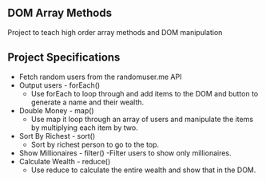 ## DOM Array Methods

Project to teach high order array methods and DOM manipulation

## Project Specifications

- Fetch random users from the randomuser.me API
- Output users - forEach()
  - Use forEach to loop through and add items to the DOM and button to generate a name and their wealth.
- Double Money - map()
  - Use map it loop through an array of users and manipulate the items by multiplying each item by two.
- Sort By Richest - sort()
  - Sort by richest person to go to the top.
- Show Millionaires - filter()
  -Filter users to show only millionaires.
- Calculate Wealth - reduce()
  - Use reduce to calculate the entire wealth and show that in the DOM.
